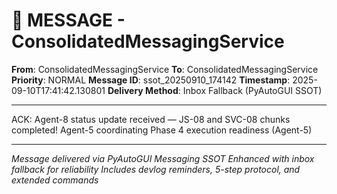 # 📨 MESSAGE - ConsolidatedMessagingService

**From**: ConsolidatedMessagingService
**To**: ConsolidatedMessagingService
**Priority**: NORMAL
**Message ID**: ssot_20250910_174142
**Timestamp**: 2025-09-10T17:41:42.130801
**Delivery Method**: Inbox Fallback (PyAutoGUI SSOT)

---

ACK: Agent-8 status update received — JS-08 and SVC-08 chunks completed! Agent-5 coordinating Phase 4 execution readiness (Agent-5)

---

*Message delivered via PyAutoGUI Messaging SSOT*
*Enhanced with inbox fallback for reliability*
*Includes devlog reminders, 5-step protocol, and extended commands*
